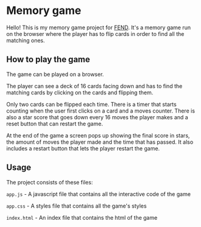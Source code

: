# Memory game
Hello! This is my memory game project for [FEND](https://www.udacity.com/course/front-end-web-developer-nanodegree--nd001).
It's a  memory game run on the browser where the player has to flip cards in order to find all the matching ones.

## How to play the game
The game can be played on a browser.

The player can see a deck of 16 cards facing down and has to find the matching cards by clicking on the cards and flipping them.

Only two cards can be flipped each time. There is a timer that starts counting when the user first clicks on a card and a moves counter. There is also a star score that goes down every 16 moves the player makes and a reset button that can restart the game.

At the end of the game a screen pops up showing the final score in stars, the amount of moves the player made and the time that has passed. It also includes a restart button that lets the player restart the game.

## Usage
The project consists of these files:

`app.js` - A javascript file that contains all the interactive code of the game

`app.css` - A styles file that contains all the game's styles

`index.html` - An index file that contains the html of the game
